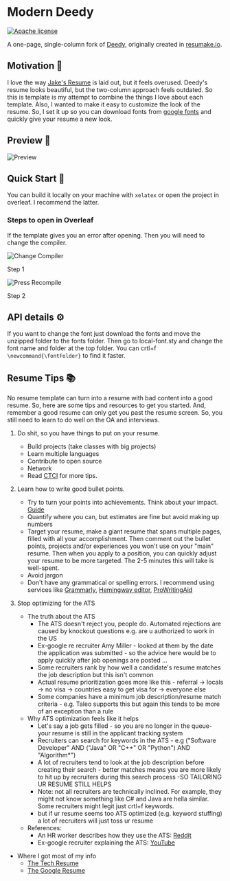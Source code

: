 # Modern Deedy

[![Apache license](https://img.shields.io/github/license/Aarif123456/modern-deedy?style=for-the-badge)](http://www.apache.org/licenses/)

A one-page, single-column fork of [Deedy](https://github.com/deedy/Deedy-Resume), originally created in [resumake.io](https://resumake.io).

## Motivation 🤔

I love the way [Jake's Resume](https://www.overleaf.com/latex/templates/jakes-resume/syzfjbzwjncs) is laid out, but it feels overused. Deedy's resume looks beautiful, but the two-column approach feels outdated. So this is template is my attempt to combine the things I love about each template. Also, I wanted to make it easy to customize the look of the resume. So, I set it up so you can download fonts from [google fonts](https://fonts.google.com/) and quickly give your resume a new look.

## Preview :eyes:

![Preview](https://i.imgur.com/GZX1W4X.png)

## Quick Start :rocket:

You can build it locally on your machine with `xelatex` or open the project in overleaf. I recommend the latter.

### Steps to open in Overleaf

If the template gives you an error after opening. Then you will need to change the compiler.

![Change Compiler](https://i.imgur.com/ypHmlbX.gif)

Step 1

![Press Recompile](https://i.imgur.com/OPJ3DPp.gif)

Step 2

## API details :gear:

If you want to change the font just download the fonts and move the unzipped folder to the fonts folder. Then go to local-font.sty and change the font name and folder at the top folder. You can crtl+f `\newcommand{\fontFolder}` to find it faster.

## Resume Tips :books:

No resume template can turn into a resume with bad content into a good resume. So, here are some tips and resources to get you started. And, remember a good resume can only get you past the resume screen. So, you still need to learn to do well on the OA and interviews.

1. Do shit, so you have things to put on your resume.  
    - Build projects (take classes with big projects)
    - Learn multiple languages
    - Contribute to open source
    - Network
    - Read [CTCI](https://www.amazon.ca/Cracking-Coding-Interview-Programming-Questions/dp/0984782850) for more tips.

2. Learn how to write good bullet points.
    - Try to turn your points into achievements. Think about your impact. [Guide](https://2by22.blog/overhaul-resume-highly-effective-tips/)
    - Quantify where you can, but estimates are fine but avoid making up numbers
    - Target your resume, make a giant resume that spans multiple pages, filled with all your accomplishment. Then comment out the bullet points, projects and/or experiences you won't use on your "main" resume. Then when you apply to a position, you can quickly adjust your resume to be more targeted. The 2-5 minutes this will take is well-spent.
    - Avoid jargon
    - Don't have any grammatical or spelling errors. I recommend using services like [Grammarly](https://www.grammarly.com/), [Hemingway editor](https://hemingwayapp.com/), [ProWritingAid](https://prowritingaid.com/)

3. Stop optimizing for the ATS
    - The truth about the ATS
        - The ATS doesn't reject you, people do. Automated rejections are caused by knockout questions  e.g. are u authorized to work in the US
        - Ex-google re recruiter Amy Miller - looked at them by the date the application was submitted - so the advice here would be to apply quickly after job openings are posted ...
        - Some recruiters rank by how well a candidate's resume matches the job description but this isn't common
        - Actual resume prioritization goes more like this - referral -> locals -> no visa -> countries easy to get visa for -> everyone else
        - Some companies have a minimum job description/resume match criteria - e.g. Taleo supports this but again this tends to be more of an exception than a rule
    - Why ATS optimization feels like it helps
        - Let's say a job gets filled - so you are no longer in the queue- your resume is still in the applicant tracking system
        - Recruiters can search for keywords in the ATS - e.g ("Software Developer" AND ("Java" OR "C++" OR "Python") AND "Algorithm\*")
        - A lot of recruiters tend to look at the job description before creating their search - better matches means you are more likely to hit up by recruiters during this search process -SO TAILORING UR RESUME STILL HELPS
        - Note: not all recruiters are technically inclined. For example, they might not know something like C# and Java are hella similar. Some recruiters might legit just crtl+f keywords.
        - but if ur resume seems too ATS optimized (e.g. keyword stuffing) a lot of recruiters will just toss ur resume
    - References:
        - An HR worker describes how they use the ATS: [Reddit](https://www.reddit.com/r/jobs/comments/cmezx2/ats_myths_and_facts_why_you_were_really_rejected/)
        - Ex-google recruiter explaining the ATS: [YouTube](https://www.youtube.com/watch?v=U5K2F--rNe4&feature=youtu.be)

- Where I got most of my info
    - [The Tech Resume](https://thetechresume.com/)
    - [The Google Resume](https://www.amazon.ca/Google-R%C3%A9sum%C3%A9-Prepare-Microsoft-Company/dp/151138459X)

